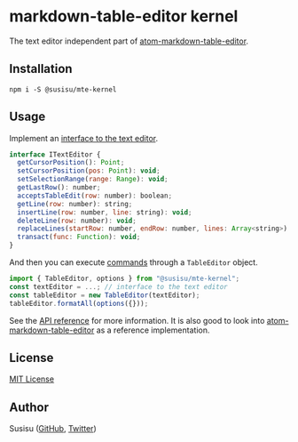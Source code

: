 # markdown-table-editor kernel
The text editor independent part of [atom-markdown-table-editor][atom-mte].

## Installation
``` shell
npm i -S @susisu/mte-kernel
```

## Usage
Implement an [interface to the text editor][doc-ITextEditor].

``` javascript
interface ITextEditor {
  getCursorPosition(): Point;
  setCursorPosition(pos: Point): void;
  setSelectionRange(range: Range): void;
  getLastRow(): number;
  acceptsTableEdit(row: number): boolean;
  getLine(row: number): string;
  insertLine(row: number, line: string): void;
  deleteLine(row: number): void;
  replaceLines(startRow: number, endRow: number, lines: Array<string>): void;
  transact(func: Function): void;
}
```

And then you can execute [commands][doc-TableEditor] through a `TableEditor` object.

``` javascript
import { TableEditor, options } from "@susisu/mte-kernel";
const textEditor = ...; // interface to the text editor
const tableEditor = new TableEditor(textEditor);
tableEditor.formatAll(options({}));
```

See the [API reference][doc-API] for more information.
It is also good to look into [atom-markdown-table-editor][atom-mte-repo] as a reference implementation.

[doc-API]: https://doc.esdoc.org/github.com/susisu/mte-kernel/identifiers.html
[doc-ITextEditor]:  https://doc.esdoc.org/github.com/susisu/mte-kernel/class/lib/text-editor.js~ITextEditor.html
[doc-TableEditor]:  https://doc.esdoc.org/github.com/susisu/mte-kernel/class/lib/table-editor.js~TableEditor.html
[atom-mte]: https://atom.io/packages/markdown-table-editor
[atom-mte-repo]: https://github.com/susisu/markdown-table-editor

## License
[MIT License](http://opensource.org/licenses/mit-license.php)

## Author
Susisu ([GitHub](https://github.com/susisu), [Twitter](https://twitter.com/susisu2413))

